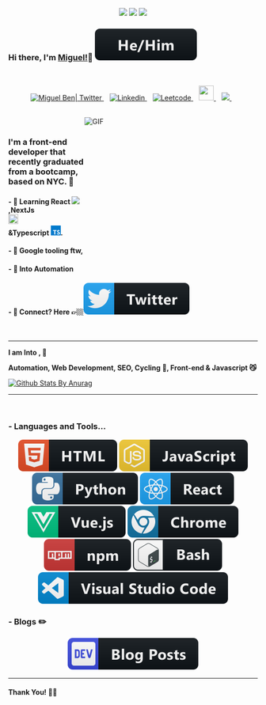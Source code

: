 
<!--
**migben/migben** is a ✨ _special_ ✨ repository because its `README.md` (this file) appears on your GitHub profile.

Here are some ideas to get you started:

- 🔭 I’m currently working on ...
- 🌱 I’m currently learning ...
- 👯 I’m looking to collaborate on ...
- 🤔 I’m looking for help with ...
- 💬 Ask me about ...
- 📫 How to reach me: ...
- 😄 Pronouns: ...
- ⚡ Fun fact: ...
-->


<p align="center">
  <img width="40" src="https://img.icons8.com/cotton/64/000000/star.png"/>
  <img width="50" src="https://github.githubassets.com/images/mona-whisper.gif" />
  <img width="40" src="https://img.icons8.com/cotton/64/000000/star.png"/>
</p>

                     
### Hi there, I'm [Miguel!](https://www.miguelben.dev):wave:  ![](https://github.com/MikeCodesDotNET/ColoredBadges/raw/master/svg/pronouns/hehim.svg?sanitize=true) 


<br/>
<p align="center">
  <a href="https://twitter.com/SutzakuX">
    <img alt="Miguel Ben| Twitter" height="30px" src="https://img.icons8.com/color/48/000000/twitter-squared.png"/>
  </a>&nbsp;&nbsp;
  <a href="https://www.linkedin.com/in/miguelben/">
    <img alt="Linkedin" height="30px" src="https://img.icons8.com/color/64/000000/linkedin.png"/>
  </a>&nbsp;&nbsp;
  <a href="https://leetcode.com/migben/">
    <img alt="Leetcode" height="30px" src="https://img.icons8.com/ultraviolet/40/000000/code.png"/>
  </a>&nbsp;&nbsp;
  <a href="https://ko-fi.com/I2I3C8M5">
    <img height="30px" width="30" src="https://uploads-ssl.webflow.com/5c14e387dab576fe667689cf/5ca5bf1dff3c03fbf7cc9b3c_Kofi_logo_RGB_rounded-p-500.png"/>
  </a>&nbsp;&nbsp;
  <a href="https://dev.to/migben">
    <img height="30" src="https://raw.githubusercontent.com/WaylonWalker/WaylonWalker/main/icon/dev.png">
  </a>&nbsp;&nbsp;
</p>

<br />

<img align="right" height="270px" width="350px" alt="GIF" src="https://media0.giphy.com/media/du3J3cXyzhj75IOgvA/giphy.gif?cid=ecf05e47345b8db67ffc5ae993159c8eacb95ef4efad754a&rid=giphy.gif" />
<br />

### I'm a front-end developer that recently graduated from a bootcamp, based on NYC. :statue_of_liberty: 


#### - 🐲 Learning React  <code><img height="20" src="https://avatars2.githubusercontent.com/u/39895671?s=400&v=4"></code>,NextJs <code> <img height="20" width="20" src="https://banner2.cleanpng.com/20180718/cbh/kisspng-vue-js-javascript-library-angularjs-react-vue-js-5b4ebe1bc45884.1915769815318871318042.jpg"> </code> &Typescript <code><img height="20" src="https://raw.githubusercontent.com/github/explore/80688e429a7d4ef2fca1e82350fe8e3517d3494d/topics/typescript/typescript.png"></code>.




#### - 🔭 Google tooling ftw, 

#### - :robot: Into Automation
#### - 💬 Connect? Here 👉🏼[<img src="https://github.com/MikeCodesDotNET/ColoredBadges/raw/master/svg/social/twitter.svg?sanitize=true" >](https://twitter.com/SutzakuX/)


<br />

<hr />

**I am Into , 🙏**

**Automation, Web Development, SEO, Cycling :bicyclist:, Front-end & Javascript 😼**
<br />


[![Github Stats By Anurag](https://github-readme-stats.vercel.app/api?username=migben&show_icons=true&title_color=fff&icon_color=79ff97&text_color=9f9f9f&bg_color=151515)](https://github.com/anuraghazra/github-readme-stats)

*************

<br />

### - Languages and Tools...

<p align="center">

<!-- For more icons please follow  https://github.com/MikeCodesDotNET/ColoredBadges -->

  <img src="https://github.com/MikeCodesDotNET/ColoredBadges/raw/master/svg/dev/languages/html.svg?sanitize=true" alt="html" style="vertical-align:top margin:6px 4px">    
  <img src="https://github.com/MikeCodesDotNET/ColoredBadges/raw/master/svg/dev/languages/js.svg?sanitize=true" alt="js" style="vertical-align:top margin:6px 4px">
  <img src="https://github.com/MikeCodesDotNET/ColoredBadges/raw/master/svg/dev/languages/python.svg?sanitize=true" alt="python" style="vertical-align:top margin:6px 4px">
  <img src="https://github.com/MikeCodesDotNET/ColoredBadges/raw/master/svg/dev/frameworks/react.svg?sanitize=true" alt="react" style="vertical-align:top margin:6px 4px"">
  <img src="https://github.com/MikeCodesDotNET/ColoredBadges/raw/master/svg/dev/frameworks/vue.svg?sanitize=true" alt="vue" style="vertical-align:top margin:6px 4px">
  <img src="https://github.com/MikeCodesDotNET/ColoredBadges/raw/master/svg/dev/misc/chrome.svg?sanitize=true" alt="chrome" style="vertical-align:top margin:6px 4px">
  <img src="https://github.com/MikeCodesDotNET/ColoredBadges/raw/master/svg/dev/services/npm.svg?sanitize=true" alt="npm" style="vertical-align:top margin:6px 4px">
  <img src="https://github.com/MikeCodesDotNET/ColoredBadges/raw/master/svg/dev/tools/bash.svg?sanitize=true" alt="bash" style="vertical-align:top margin:6px 4px">
  <img src="https://github.com/MikeCodesDotNET/ColoredBadges/raw/master/svg/dev/tools/visualstudio_code.svg?sanitize=true" alt="vscode" style="vertical-align:top margin:6px 4px">

</p>

### - Blogs ✏️

<p align="center">
  <a href="https://dev.to/migben">
    <img src="https://github.com/MikeCodesDotNET/ColoredBadges/raw/master/svg/blogs/devto.svg?sanitize=true"> 
  </a>
</p>


***********************************

#### Thank You! 👋🐸




  

